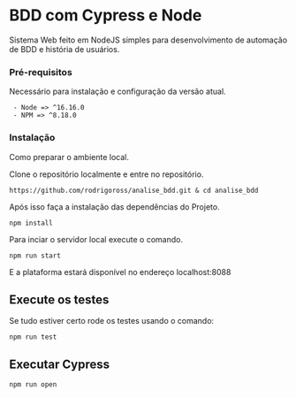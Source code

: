 # BDD com Cypress e Node

Sistema Web feito em NodeJS simples para desenvolvimento de automação de BDD e história de usuários.

### Pré-requisitos

Necessário para instalação e configuração da versão atual.

```
 - Node => ^16.16.0
 - NPM => ^8.18.0
```

### Instalação

Como preparar o ambiente local.

Clone o repositório localmente e entre no repositório.

```
https://github.com/rodrigoross/analise_bdd.git & cd analise_bdd

```

Após isso faça a instalação das dependências do Projeto.

```
npm install

```

Para inciar o servidor local execute o comando.

```
npm run start

```

E a plataforma estará disponível no endereço localhost:8088

## Execute os testes

Se tudo estiver certo rode os testes usando o comando:

```
npm run test

```
## Executar Cypress

```
npm run open

```